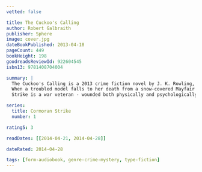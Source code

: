 ```yaml
---
vetted: false

title: The Cuckoo's Calling
author: Robert Galbraith
publisher: Sphere
image: cover.jpg
dateBookPublished: 2013-04-18
pageCount: 449
bookHeight: 198
goodreadsReviewId: 922604545
isbn13: 9781408704004

summary: |
  The Cuckoo's Calling is a 2013 crime fiction novel by J. K. Rowling, published under the pseudonym Robert Galbraith.
  When a troubled model falls to her death from a snow-covered Mayfair balcony, it is assumed that she has committed suicide. However, her brother has his doubts, and calls in private investigator Cormoran Strike to look into the case.
  Strike is a war veteran - wounded both physically and psychologically - and his life is in disarray. The case gives him a financial lifeline, but it comes at a personal cost: the more he delves into the young model's complex world, the darker things get and the closer he gets to terrible danger…

series:
  title: Cormoran Strike
  number: 1

rating5: 3

readDates: [[2014-04-21, 2014-04-28]]

dateRated: 2014-04-28

tags: [form-audiobook, genre-crime-mystery, type-fiction]
---
```

